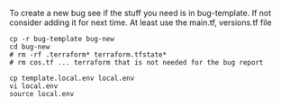 To create a new bug see if the stuff you need is in bug-template.  If not consider adding it for next time.  At least use the main.tf, versions.tf file

```
cp -r bug-template bug-new
cd bug-new
# rm -rf .terraform* terraform.tfstate*
# rm cos.tf ... terraform that is not needed for the bug report
```

```
cp template.local.env local.env
vi local.env
source local.env
```
